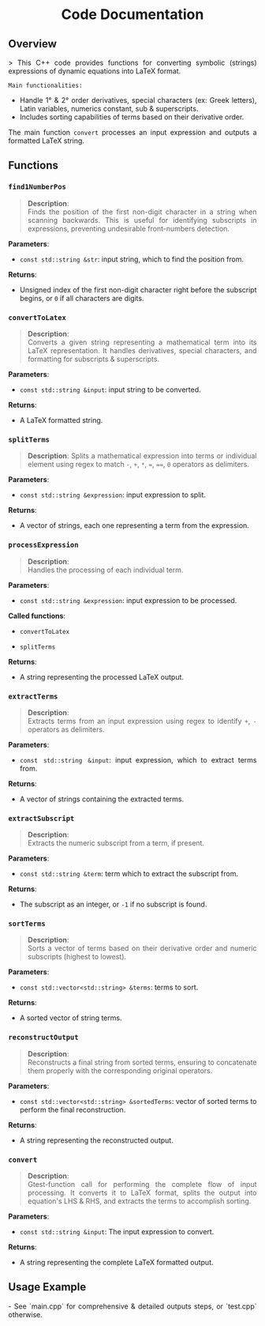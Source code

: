 <div align="center">
  <h1><b>Code Documentation</b></h1>
</div>

## Overview
<div align="justify">
> This C++ code provides functions for converting symbolic (strings) expressions 
of dynamic equations into LaTeX format. 

`Main functionalities:`
- Handle 1° & 2° order derivatives, special characters (ex: Greek letters), Latin variables, numerics constant, sub & superscripts.
- Includes sorting capabilities of terms based on their derivative order. 

The main function `convert` processes an input expression and outputs a formatted LaTeX string.
<div>
  
## Functions
<div align="justify">
  
### `find1NumberPos`

> **Description**:  
Finds the position of the first non-digit character in a string when scanning backwards. This is useful for identifying subscripts in expressions, preventing undesirable front-numbers detection.

**Parameters**:
- `const std::string &str`: input string, which to find the position from.

**Returns**:

- Unsigned index of the first non-digit character right before the subscript begins, or `0` if all characters are digits.
 

### `convertToLatex`

> **Description**:  
Converts a given string representing a mathematical term into its LaTeX representation. It handles derivatives, special characters, and formatting for subscripts & superscripts.

**Parameters**:
- `const std::string &input`: input string to be converted.

**Returns**:
- A LaTeX formatted string.


### `splitTerms`

> **Description**: 
Splits a mathematical expression into terms or individual element using regex to match `-`, `+`, `*`, `=`, `==`, `0` operators as delimiters.

**Parameters**:
- `const std::string &expression`: input expression to split.

**Returns**:
- A vector of strings, each one representing a term from the expression.


### `processExpression`

> **Description**:  
Handles the processing of each individual term.

**Parameters**:
- `const std::string &expression`: input expression to be processed.

**Called functions**:

- `convertToLatex`

- `splitTerms`

**Returns**:
- A string representing the processed LaTeX output.


### `extractTerms`

> **Description**:  
Extracts terms from an input expression using regex to identify  `+`, `-` operators as delimiters.

**Parameters**:
- `const std::string &input`: input expression, which to extract terms from.

**Returns**:
- A vector of strings containing the extracted terms.


### `extractSubscript`

> **Description**:  
Extracts the numeric subscript from a term, if present. 

**Parameters**:
- `const std::string &term`: term which to extract the subscript from.

**Returns**:
- The subscript as an integer, or `-1` if no subscript is found.


### `sortTerms`

> **Description**:  
Sorts a vector of terms based on their derivative order and numeric subscripts (highest to lowest).

**Parameters**:
- `const std::vector<std::string> &terms`: terms to sort.

**Returns**:
- A sorted vector of string terms.


### `reconstructOutput`

> **Description**:  
Reconstructs a final string from sorted terms, ensuring to concatenate them properly with the corresponding original operators.

**Parameters**:
- `const std::vector<std::string> &sortedTerms`: vector of sorted terms to perform the final reconstruction.

**Returns**:
- A string representing the reconstructed output.


### `convert`

> **Description**:  
Gtest-function call for performing the complete flow of input processing. It converts it to LaTeX format, splits the output into equation's LHS & RHS, and extracts the terms to accomplish sorting.
    
**Parameters**:
- `const std::string &input`: The input expression to convert.

**Returns**:
- A string representing the complete LaTeX formatted output.
<div>

## Usage Example
<div align="justify">
- See `main.cpp` for comprehensive & detailed outputs steps, or `test.cpp` otherwise.
<div>
